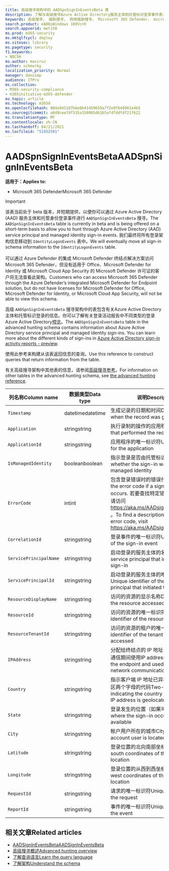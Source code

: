 ```yaml
---
title: 高级搜寻架构中的 AADSpnSignInEventsBeta 表
description: 了解与高级搜寻Azure Active Directory服务主体和托管标识登录事件表关联的信息
keywords: 高级搜寻， 威胁搜寻， 网络威胁搜寻， Microsoft 365 Defender， microsoft 365， m365， 搜索， 查询， 遥测， 架构参考， kusto， 表格， 列， 数据类型， 说明， AlertInfo， 警报， 实体， 证据， 文件， IP 地址， 设备， 计算机， 用户， 帐户， 标识， AAD
search.product: eADQiWindows 10XVcnh
search.appverid: met150
ms.prod: m365-security
ms.mktglfcycl: deploy
ms.sitesec: library
ms.pagetype: security
f1.keywords:
- NOCSH
ms.author: maccruz
author: schmurky
localization_priority: Normal
manager: dansimp
audience: ITPro
ms.collection:
- M365-security-compliance
- m365initiative-m365-defender
ms.topic: article
ms.technology: m365d
ms.openlocfilehash: 984e945107b6e0b41459659a7f2e9f649981e4b5
ms.sourcegitcommit: a8d8cee7df535a150985d6165afdfddfdf21f622
ms.translationtype: MT
ms.contentlocale: zh-CN
ms.lasthandoff: 04/21/2021
ms.locfileid: "51932591"
---
```

# <a name="aadspnsignineventsbeta"></a><span data-ttu-id="ecb53-104">AADSpnSignInEventsBeta</span><span class="sxs-lookup"><span data-stu-id="ecb53-104">AADSpnSignInEventsBeta</span></span>

<span data-ttu-id="ecb53-105">**适用于：**</span><span class="sxs-lookup"><span data-stu-id="ecb53-105">**Applies to:**</span></span>

- <span data-ttu-id="ecb53-106">Microsoft 365 Defender</span><span class="sxs-lookup"><span data-stu-id="ecb53-106">Microsoft 365 Defender</span></span>

>[!IMPORTANT]
> <span data-ttu-id="ecb53-107">该表当前处于 beta 版本，并短期提供，以便你可以通过 Azure Active Directory (AAD) 服务主体和托管身份登录事件进行 `AADSpnSignInEventsBeta` 搜寻。</span><span class="sxs-lookup"><span data-stu-id="ecb53-107">The `AADSpnSignInEventsBeta` table is currently in beta and is being offered on a short-term basis to allow you to hunt through Azure Active Directory (AAD) service principal and managed identity sign-in events.</span></span> <span data-ttu-id="ecb53-108">我们最终将所有登录架构信息移动到 `IdentityLogonEvents` 表中。</span><span class="sxs-lookup"><span data-stu-id="ecb53-108">We will eventually move all sign-in schema information to the `IdentityLogonEvents` table.</span></span><br><br>
> <span data-ttu-id="ecb53-109">可以通过 Azure Defender 的集成 Microsoft Defender 终结点解决方案访问 Microsoft 365 Defender，但没有适用于 Office、Microsoft Defender for Identity 或 Microsoft Cloud App Security 的 Microsoft Defender 许可证的客户将无法查看此架构。</span><span class="sxs-lookup"><span data-stu-id="ecb53-109">Customers who can access Microsoft 365 Defender through the Azure Defender’s integrated Microsoft Defender for Endpoint solution, but do not have licenses for Microsoft Defender for Office, Microsoft Defender for Identity, or Microsoft Cloud App Security, will not be able to view this schema.</span></span> 



<span data-ttu-id="ecb53-110">高级 `AADSpnSignInEventsBeta` 搜寻架构中的表包含有关Azure Active Directory主体和托管标识登录的信息。你可以了解有关登录活动报告中不同类型的登录Azure Active Directory[预览](/azure/active-directory/reports-monitoring/concept-all-sign-ins)。</span><span class="sxs-lookup"><span data-stu-id="ecb53-110">The `AADSpnSignInEventsBeta` table in the advanced hunting schema contains information about Azure Active Directory service principal and managed identity sign-ins. You can learn more about the different kinds of sign-ins in [Azure Active Directory sign-in activity reports - preview](/azure/active-directory/reports-monitoring/concept-all-sign-ins).</span></span>

<span data-ttu-id="ecb53-111">使用此参考来构建从该表返回信息的查询。</span><span class="sxs-lookup"><span data-stu-id="ecb53-111">Use this reference to construct queries that return information from the table.</span></span>

<span data-ttu-id="ecb53-112">有关高级搜寻架构中其他表的信息，请参阅[高级搜寻参考](/windows/security/threat-protection/microsoft-defender-atp/advanced-hunting-reference)。</span><span class="sxs-lookup"><span data-stu-id="ecb53-112">For information on other tables in the advanced hunting schema, see [the advanced hunting reference](/windows/security/threat-protection/microsoft-defender-atp/advanced-hunting-reference).</span></span>





| <span data-ttu-id="ecb53-113">列名称</span><span class="sxs-lookup"><span data-stu-id="ecb53-113">Column name</span></span>     | <span data-ttu-id="ecb53-114">数据类型</span><span class="sxs-lookup"><span data-stu-id="ecb53-114">Data type</span></span> | <span data-ttu-id="ecb53-115">说明</span><span class="sxs-lookup"><span data-stu-id="ecb53-115">Description</span></span>   |
| ----- | ----- | ---- |
| `Timestamp` | <span data-ttu-id="ecb53-116">datetime</span><span class="sxs-lookup"><span data-stu-id="ecb53-116">datetime</span></span>      | <span data-ttu-id="ecb53-117">生成记录的日期和时间</span><span class="sxs-lookup"><span data-stu-id="ecb53-117">Date and time when the record was generated</span></span>                                                                                                     |
| `Application`          | <span data-ttu-id="ecb53-118">string</span><span class="sxs-lookup"><span data-stu-id="ecb53-118">string</span></span>        | <span data-ttu-id="ecb53-119">执行录制的操作的应用程序</span><span class="sxs-lookup"><span data-stu-id="ecb53-119">Application that performed the recorded action</span></span>                                                                                                   |
| `ApplicationId`        | <span data-ttu-id="ecb53-120">string</span><span class="sxs-lookup"><span data-stu-id="ecb53-120">string</span></span>        | <span data-ttu-id="ecb53-121">应用程序的唯一标识符</span><span class="sxs-lookup"><span data-stu-id="ecb53-121">Unique identifier for the application</span></span>                                                                                                           |
| `IsManagedIdentity`    | <span data-ttu-id="ecb53-122">boolean</span><span class="sxs-lookup"><span data-stu-id="ecb53-122">boolean</span></span>       | <span data-ttu-id="ecb53-123">指示登录是否由托管标识启动</span><span class="sxs-lookup"><span data-stu-id="ecb53-123">Indicates whether the sign-in was initiated by a managed identity</span></span>                                                                               |
| `ErrorCode`            | <span data-ttu-id="ecb53-124">int</span><span class="sxs-lookup"><span data-stu-id="ecb53-124">int</span></span>        | <span data-ttu-id="ecb53-125">包含登录错误时的错误代码。</span><span class="sxs-lookup"><span data-stu-id="ecb53-125">Contains the error code if a sign-in error occurs.</span></span> <span data-ttu-id="ecb53-126">若要查找特定错误代码的说明，请访问 <https://aka.ms/AADsigninsErrorCodes> 。</span><span class="sxs-lookup"><span data-stu-id="ecb53-126">To find a description of a specific error code, visit <https://aka.ms/AADsigninsErrorCodes>.</span></span> |
| `CorrelationId`        | <span data-ttu-id="ecb53-127">string</span><span class="sxs-lookup"><span data-stu-id="ecb53-127">string</span></span>        | <span data-ttu-id="ecb53-128">登录事件的唯一标识符</span><span class="sxs-lookup"><span data-stu-id="ecb53-128">Unique identifier of the sign-in event</span></span>                                                                                                          |
| `ServicePrincipalName` | <span data-ttu-id="ecb53-129">string</span><span class="sxs-lookup"><span data-stu-id="ecb53-129">string</span></span>        | <span data-ttu-id="ecb53-130">启动登录的服务主体的名称</span><span class="sxs-lookup"><span data-stu-id="ecb53-130">Name of the service principal that initiated the sign-in</span></span>                                                                                        |
| `ServicePrincipalId`   | <span data-ttu-id="ecb53-131">string</span><span class="sxs-lookup"><span data-stu-id="ecb53-131">string</span></span>        | <span data-ttu-id="ecb53-132">启动登录的服务主体的唯一标识符</span><span class="sxs-lookup"><span data-stu-id="ecb53-132">Unique identifier of the service principal that initiated the sign-in</span></span>                                                                           |
| `ResourceDisplayName`  | <span data-ttu-id="ecb53-133">string</span><span class="sxs-lookup"><span data-stu-id="ecb53-133">string</span></span>        | <span data-ttu-id="ecb53-134">访问的资源的显示名称</span><span class="sxs-lookup"><span data-stu-id="ecb53-134">Display name of the resource accessed</span></span>                                                                                                           |
| `ResourceId`           | <span data-ttu-id="ecb53-135">string</span><span class="sxs-lookup"><span data-stu-id="ecb53-135">string</span></span>        | <span data-ttu-id="ecb53-136">访问的资源的唯一标识符</span><span class="sxs-lookup"><span data-stu-id="ecb53-136">Unique identifier of the resource accessed</span></span>                                                                                                      |
| `ResourceTenantId`     | <span data-ttu-id="ecb53-137">string</span><span class="sxs-lookup"><span data-stu-id="ecb53-137">string</span></span>        | <span data-ttu-id="ecb53-138">访问的资源的租户的唯一标识符</span><span class="sxs-lookup"><span data-stu-id="ecb53-138">Unique identifier of the tenant of the resource accessed</span></span>                                                                                        |
| `IPAddress`            | <span data-ttu-id="ecb53-139">string</span><span class="sxs-lookup"><span data-stu-id="ecb53-139">string</span></span>        | <span data-ttu-id="ecb53-140">分配给终结点的 IP 地址，在相关的网络通信期间使用</span><span class="sxs-lookup"><span data-stu-id="ecb53-140">IP address assigned to the endpoint and used during related network communications</span></span>                                                              |
| `Country`          | <span data-ttu-id="ecb53-141">string</span><span class="sxs-lookup"><span data-stu-id="ecb53-141">string</span></span>        | <span data-ttu-id="ecb53-142">指示客户端 IP 地址已异地分配的国家/地区两个字母的代码</span><span class="sxs-lookup"><span data-stu-id="ecb53-142">Two-letter code indicating the country where the client IP address is geolocated</span></span>                                                                |
| `State`                | <span data-ttu-id="ecb53-143">string</span><span class="sxs-lookup"><span data-stu-id="ecb53-143">string</span></span>        | <span data-ttu-id="ecb53-144">登录发生的位置（如果可用）</span><span class="sxs-lookup"><span data-stu-id="ecb53-144">State where the sign-in occurred, if available</span></span>                                                                                                  |
| `City`                 | <span data-ttu-id="ecb53-145">string</span><span class="sxs-lookup"><span data-stu-id="ecb53-145">string</span></span>        | <span data-ttu-id="ecb53-146">帐户用户所在的城市</span><span class="sxs-lookup"><span data-stu-id="ecb53-146">City where the account user is located</span></span>                                                                                                          |
| `Latitude`             | <span data-ttu-id="ecb53-147">string</span><span class="sxs-lookup"><span data-stu-id="ecb53-147">string</span></span>        | <span data-ttu-id="ecb53-148">登录位置的北向南部坐标</span><span class="sxs-lookup"><span data-stu-id="ecb53-148">The north to south coordinates of the sign-in location</span></span>                                                                                          |
| `Longitude`            | <span data-ttu-id="ecb53-149">string</span><span class="sxs-lookup"><span data-stu-id="ecb53-149">string</span></span>        | <span data-ttu-id="ecb53-150">登录位置的从西到西坐标</span><span class="sxs-lookup"><span data-stu-id="ecb53-150">The east to west coordinates of the sign-in location</span></span>                                                                                            |
| `RequestId`            | <span data-ttu-id="ecb53-151">string</span><span class="sxs-lookup"><span data-stu-id="ecb53-151">string</span></span>        | <span data-ttu-id="ecb53-152">请求的唯一标识符</span><span class="sxs-lookup"><span data-stu-id="ecb53-152">Unique identifier of the request</span></span>                                                                                                                |
|`ReportId` | <span data-ttu-id="ecb53-153">string</span><span class="sxs-lookup"><span data-stu-id="ecb53-153">string</span></span> | <span data-ttu-id="ecb53-154">事件的唯一标识符</span><span class="sxs-lookup"><span data-stu-id="ecb53-154">Unique identifier for the event</span></span> | 

 

## <a name="related-articles"></a><span data-ttu-id="ecb53-155">相关文章</span><span class="sxs-lookup"><span data-stu-id="ecb53-155">Related articles</span></span>

-   [<span data-ttu-id="ecb53-156">AADSignInEventsBeta</span><span class="sxs-lookup"><span data-stu-id="ecb53-156">AADSignInEventsBeta</span></span>](./advanced-hunting-aadsignineventsbeta-table.md)
-   [<span data-ttu-id="ecb53-157">高级搜寻概述</span><span class="sxs-lookup"><span data-stu-id="ecb53-157">Advanced hunting overview</span></span>](/windows/security/threat-protection/microsoft-defender-atp/advanced-hunting-overview)
-   [<span data-ttu-id="ecb53-158">了解查询语言</span><span class="sxs-lookup"><span data-stu-id="ecb53-158">Learn the query language</span></span>](/windows/security/threat-protection/microsoft-defender-atp/advanced-hunting-query-language)
-   [<span data-ttu-id="ecb53-159">了解架构</span><span class="sxs-lookup"><span data-stu-id="ecb53-159">Understand the schema</span></span>](/windows/security/threat-protection/microsoft-defender-atp/advanced-hunting-schema-reference)